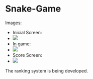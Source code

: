 # Snake-Game

Images:
  - Inicial Screen: 
  - ![](https://github.com/vitormanoelcsantos/Snake-Game-Images/blob/master/ngame.png)
  - In game:
  - ![](https://github.com/vitormanoelcsantos/Snake-Game-Images/blob/master/ningame.png)
  - Score Screen:
  - ![](https://github.com/vitormanoelcsantos/Snake-Game-Images/blob/master/score.png)
  
The ranking system is being developed.
